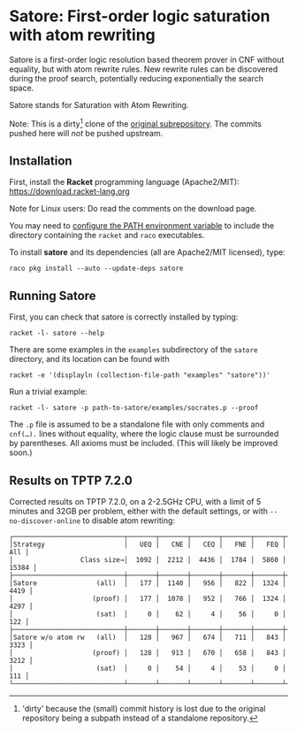 # Satore: First-order logic saturation with atom rewriting

Satore is a first-order logic resolution based theorem prover in CNF without
equality, but with atom rewrite rules. New rewrite rules can be
discovered during the proof search, potentially reducing exponentially the
search space.

Satore stands for Saturation with Atom Rewriting.

Note: This is a dirty[^1] clone of the [original subrepository](https://github.com/deepmind/deepmind-research?path=satore). The commits pushed here will _not_ be pushed upstream.

[^1]: 'dirty' because the (small) commit history is lost due to the original repository being a subpath instead of a standalone repository.

## Installation

First, install the **Racket** programming language (Apache2/MIT):
https://download.racket-lang.org

Note for Linux users: Do read the comments on the download page.

You may need to
[configure the PATH environment variable](https://github.com/racket/racket/wiki/Configure-Command-Line-for-Racket)
to include the directory containing the `racket` and `raco` executables.

To install **satore** and its dependencies (all are Apache2/MIT licensed),
type:

```shell
raco pkg install --auto --update-deps satore
```

<!--
Cloning only the correct subdirectory of the deemind-research repository is
inconvenient, but the Racket package does that itself rather nicely.
-->

## Running Satore

First, you can check that satore is correctly installed by typing:

```shell
racket -l- satore --help
```

There are some examples in the `examples` subdirectory of the `satore`
directory, and its location can be found with

```shell
racket -e '(displayln (collection-file-path "examples" "satore"))'
```

Run a trivial example:

```shell
racket -l- satore -p path-to-satore/examples/socrates.p --proof
```

The `.p` file is assumed to be a standalone file with only comments and
`cnf(…).` lines without equality, where the logic clause must be surrounded by
parentheses. All axioms must be included. (This will likely be improved soon.)

## Results on TPTP 7.2.0

Corrected results on TPTP 7.2.0, on a 2-2.5GHz CPU, with a limit of 5 minutes
and 32GB per problem, either with the default settings, or with
`--no-discover-online` to disable atom rewriting:

```
┌────────────────────────────┬───────┬───────┬───────┬───────┬───────┬────────┐
│Strategy                    │   UEQ │   CNE │   CEQ │   FNE │   FEQ │    All │
│                 Class size→│  1092 │  2212 │  4436 │  1784 │  5860 │  15384 │
├────────────────────────────┼───────┼───────┼───────┼───────┼───────┼────────┤
│Satore               (all)  │   177 │  1140 │   956 │   822 │  1324 │   4419 │
│                    (proof) │   177 │  1078 │   952 │   766 │  1324 │   4297 │
│                     (sat)  │     0 │    62 │     4 │    56 │     0 │    122 │
├────────────────────────────┼───────┼───────┼───────┼───────┼───────┼────────┤
│Satore w/o atom rw   (all)  │   128 │   967 │   674 │   711 │   843 │   3323 │
│                    (proof) │   128 │   913 │   670 │   658 │   843 │   3212 │
│                     (sat)  │     0 │    54 │     4 │    53 │     0 │    111 │
└────────────────────────────┴───────┴───────┴───────┴───────┴───────┴────────┘
```
